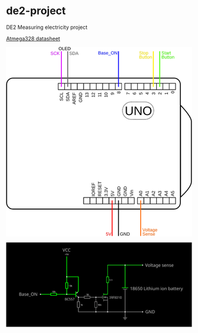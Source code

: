 # de2-project
DE2 Measuring electricity project

[Atmega328 datasheet](https://ww1.microchip.com/downloads/aemDocuments/documents/MCU08/ProductDocuments/DataSheets/40001906C.pdf)

<p align="center">
  <img src="img/board.svg" alt="Arduino UNO board connections"/>
</p>

<p align="center">
  <img src="img/BATT Meas Circuit.svg" alt="Arduino UNO board connections"/>
</p>